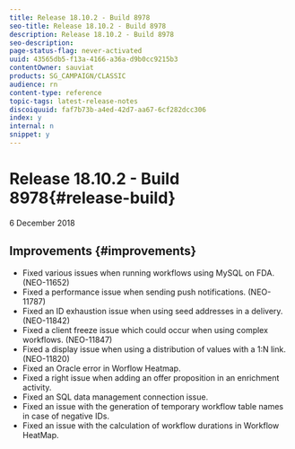 ```yaml
---
title: Release 18.10.2 - Build 8978
seo-title: Release 18.10.2 - Build 8978
description: Release 18.10.2 - Build 8978
seo-description: 
page-status-flag: never-activated
uuid: 43565db5-f13a-4166-a36a-d9b0cc9215b3
contentOwner: sauviat
products: SG_CAMPAIGN/CLASSIC
audience: rn
content-type: reference
topic-tags: latest-release-notes
discoiquuid: faf7b73b-a4ed-42d7-aa67-6cf282dcc306
index: y
internal: n
snippet: y
---
```


# Release 18.10.2 - Build 8978{#release-build}

6 December 2018

## Improvements {#improvements}

* Fixed various issues when running workflows using MySQL on FDA. (NEO-11652)
* Fixed a performance issue when sending push notifications. (NEO-11787)
* Fixed an ID exhaustion issue when using seed addresses in a delivery. (NEO-11842)
* Fixed a client freeze issue which could occur when using complex workflows. (NEO-11847)
* Fixed a display issue when using a distribution of values with a 1:N link. (NEO-11820)
* Fixed an Oracle error in Worflow Heatmap.
* Fixed a right issue when adding an offer proposition in an enrichment activity.
* Fixed an SQL data management connection issue.
* Fixed an issue with the generation of temporary workflow table names in case of negative IDs.
* Fixed an issue with the calculation of workflow durations in Workflow HeatMap.


